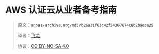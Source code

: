# AWS 认证云从业者备考指南

> 原文：[`annas-archive.org/md5/b26a31f63c42f54367874c8b2b9ece25`](https://annas-archive.org/md5/b26a31f63c42f54367874c8b2b9ece25)
> 
> 译者：[飞龙](https://github.com/wizardforcel)
> 
> 协议：[CC BY-NC-SA 4.0](http://creativecommons.org/licenses/by-nc-sa/4.0/)